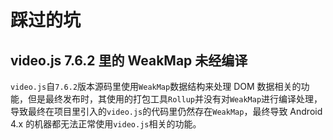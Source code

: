 # 踩过的坑

## video.js 7.6.2 里的 WeakMap 未经编译

`video.js`自`7.6.2`版本源码里使用`WeakMap`数据结构来处理 DOM 数据相关的功能，但是最终发布时，其使用的打包工具`Rollup`并没有对`WeakMap`进行编译处理，导致最终在项目里引入的`video.js`的代码里仍然存在`WeakMap`，最终导致 Android 4.x 的机器都无法正常使用`video.js`相关的功能。
